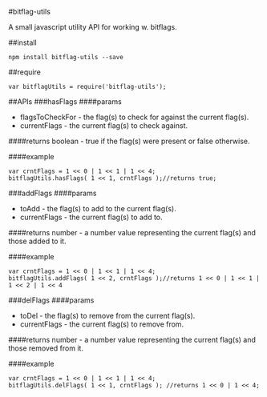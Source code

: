 #bitflag-utils

A small javascript utility API for working w. bitflags.

##install
```
npm install bitflag-utils --save
```

##require
```
var bitflagUtils = require('bitflag-utils');
```

##APIs
###hasFlags
####params
* flagsToCheckFor - the flag(s) to check for against the current flag(s).
* currentFlags - the current flag(s) to check against.

####returns
boolean - true if the flag(s) were present or false otherwise.

####example
```
var crntFlags = 1 << 0 | 1 << 1 | 1 << 4;
bitflagUtils.hasFlags( 1 << 1, crntFlags );//returns true;
```

###addFlags
####params
* toAdd - the flag(s) to add to the current flag(s).
* currentFlags - the current flag(s) to add to.

####returns
number - a number value representing the current flag(s) and those added to it.

####example
```
var crntFlags = 1 << 0 | 1 << 1 | 1 << 4;
bitflagUtils.addFlags( 1 << 2, crntFlags );//returns 1 << 0 | 1 << 1 | 1 << 2 | 1 << 4
```

###delFlags
####params
* toDel - the flag(s) to remove from the current flag(s).
* currentFlags - the current flag(s) to remove from.

####returns
number - a number value representing the current flag(s) and those removed from it.

####example
```
var crntFlags = 1 << 0 | 1 << 1 | 1 << 4;
bitflagUtils.delFlags( 1 << 1, crntFlags ); //returns 1 << 0 | 1 << 4;
```